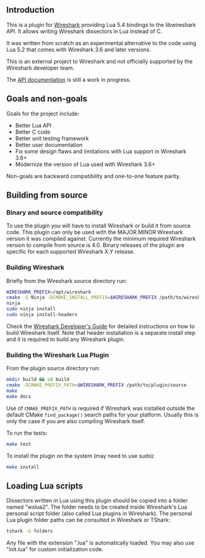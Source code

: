 
## Introduction

This is a plugin for [Wireshark](https://www.wireshark.org/) providing Lua 5.4 bindings to the libwireshark
API. It allows writing Wireshark dissectors in Lua instead of C.

It was written from scratch as an experimental alternative to the code using
Lua 5.2 that comes with Wireshark 3.6 and later versions.

This is an external project to Wireshark and not officially supported by the
Wireshark developer team.

The [API documentation](https://jvalverde.gitlab.io/wireshark-lua-plugin) is
still a work in progress.

## Goals and non-goals

Goals for the project include:

* Better Lua API
* Better C code
* Better unit testing framework
* Better user documentation
* Fix some design flaws and limitations with Lua support in Wireshark 3.6+
* Modernize the version of Lua used with Wireshark 3.6+

Non-goals are backward compatibility and one-to-one feature parity.

## Building from source

### Binary and source compatibility

To use the plugin you will have to install Wireshark or build it from source
code. This plugin can only be used with the MAJOR.MINOR Wireshark version
it was compiled against. Currently the minimum required Wireshark version
to compile from source is 4.0. Binary releases of the plugin are specific
for each supported Wireshark X.Y release.

### Building Wireshark

Briefly from the Wireshark source directory run:

```sh
WIRESHARK_PREFIX=/opt/wireshark
cmake -G Ninja -DCMAKE_INSTALL_PREFIX=$WIRESHARK_PREFIX /path/to/wireshark/source
ninja
sudo ninja install
sudo ninja install-headers
```

Check the [Wireshark Developer's Guide](https://www.wireshark.org/docs/wsdg_html_chunked/)
for detailed instructions on how to build Wireshark itself. Note that header
installation is a separate install step and it is required to build any Wireshark plugin.

### Building the Wireshark Lua Plugin

From the plugin source directory run:

```sh
mkdir build && cd build
cmake -DCMAKE_PREFIX_PATH=$WIRESHARK_PREFIX /path/to/plugin/source
make
make docs
```

Use of `CMAKE_PREFIX_PATH` is required if Wireshark was installed outside
the default CMake `find_package()` search paths for your platform. Usually
this is only the case if you are also compiling Wireshark itself.


To run the tests:

```sh
make test
```

To install the plugin on the system (may need to use sudo):

```sh
make install
```

## Loading Lua scripts

Dissectors written in Lua using this plugin should be copied into a folder
named "wslua2". The folder needs to be created inside Wireshark's Lua personal
script folder (also called Lua plugins in Wireshark). The personal Lua plugin
folder paths can be consulted in Wireshark or TShark:

```sh
tshark -G folders
```

Any file with the extension ".lua" is automatically loaded.
You may also use "init.lua" for custom initialization code.

